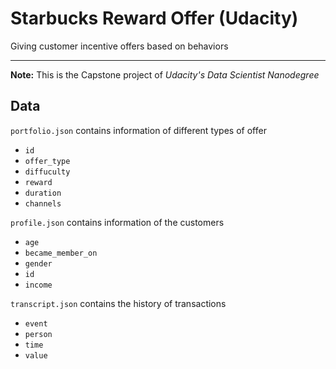 # Starbucks Reward Offer (Udacity)
Giving customer incentive offers based on behaviors

---

**Note:** This is the Capstone project of *Udacity's Data Scientist Nanodegree*


## Data

`portfolio.json` contains information of different types of offer

- `id`
- `offer_type`
- `diffuculty`
- `reward`
- `duration`
- `channels`

`profile.json` contains information of the customers

- `age`
- `became_member_on`
- `gender`
- `id`
- `income`

`transcript.json` contains the history of transactions

- `event`
- `person`
- `time`
- `value`


